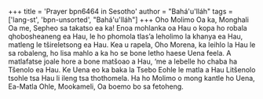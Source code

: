 +++
title = 'Prayer bpn6464 in Sesotho'
author = "Bahá'u'lláh"
tags = ['lang-st', 'bpn-unsorted', "Bahá'u'lláh"]
+++
Oho Molimo Oa ka, Monghali Oa me, Sepheo sa takatso ea ka! Enoa mohlanka oa Hau o kopa ho robala qhobosheaneng ea Hau, le ho phomola tlas’a leholimo la khanya ea Hau, matleng le tšireletsong ea Hau.  Kea u rapela, Oho Morena, ka leihlo la Hau le sa robaleng, ho lisa mahlo a ka ho se bone letho haese Uena feela.  A matlafatse joale hore a bone matšoao a Hau, ‘me a  lebelle ho chaba ha Tšenolo ea Hau.  Ke Uena eo ka baka la Tsebo Eohle le matla a Hau Litšenolo tsohle tsa Hau li ileng tsa thothomela.  Ha ho Molimo o mong kantle ho Uena, Ea-Matla Ohle, Mookameli, Oa boemo bo sa fetoheng.
